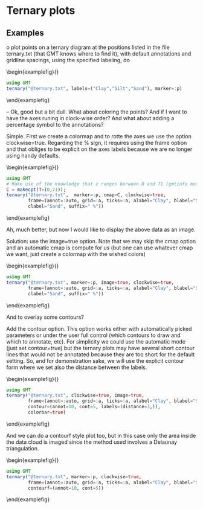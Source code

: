 # Ternary plots

## Examples


o plot points on a ternary diagram at the positions listed in the file ternary.txt (that GMT knows where to find it),
with default annotations and gridline spacings, using the specified labeling, do

\begin{examplefig}{}
```julia
using GMT
ternary("@ternary.txt", labels=("Clay","Silt","Sand"), marker=:p)
```
\end{examplefig}

– Ok, good but a bit dull. What about coloring the points? And if I want to have the axes runing in clock-wise order?
And what about adding a percentage symbol to the annotations?

Simple. First we create a colormap and to rotte the axes we use the option clockwise=true. Regarding the % sign,
it requires using the frame option and that obliges to be explicit on the axes labels because we are no longer
using handy defaults.

\begin{examplefig}{}
```julia
using GMT
# Make use of the knowledge that z ranges berween 0 and 71 (gmtinfo module is a friend)
C = makecpt(T=(0,71));
ternary("@ternary.txt",  marker=:p, cmap=C, clockwise=true, 
        frame=(annot=:auto, grid=:a, ticks=:a, alabel="Clay", blabel="Silt",
        clabel="Sand", suffix=" %"))
```
\end{examplefig}

Ah, much better, but now I would like to display the above data as an image.

Solution: use the image=true option. Note that we may skip the cmap option and an automatic cmap is compute
for us (but one can use whatever cmap we want, just create a colormap with the wished colors)

\begin{examplefig}{}
```julia
using GMT
ternary("@ternary.txt", marker=:p, image=true, clockwise=true,
        frame=(annot=:auto, grid=:a, ticks=:a, alabel="Clay", blabel="Silt",
        clabel="Sand", suffix=" %"))
```
\end{examplefig}

And to overlay some contours?

Add the contour option. This option works either with automatically picked parameters or under the user full
control (which contours to draw and which to annotate, etc). For simplicity we could use the automatic mode
(just set contour=true) but the ternary plots may have several short contour lines that would not be annotated
because they are too short for the default setting. So, and for demonstration sake, we will use the explicit
contour form where we set also the distance between the labels.

\begin{examplefig}{}
```julia
using GMT
ternary("@ternary.txt", clockwise=true, image=true, 
        frame=(annot=:auto, grid=:a, ticks=:a, alabel="Clay", blabel="Silt", clabel="Sand", suffix=" %"),
        contour=(annot=10, cont=5, labels=(distance=3,)),
        colorbar=true)
```
\end{examplefig}

And we can do a contourf style plot too, but in this case only the area inside the data cloud is imaged
since the method used involves a Delaunay triangulation.

\begin{examplefig}{}
```julia
using GMT
ternary("@ternary.txt", marker=:p, clockwise=true, 
        frame=(annot=:auto, grid=:a, ticks=:a, alabel="Clay", blabel="Silt", clabel="Sand", suffix=" %"),
        contourf=(annot=10, cont=5))
```
\end{examplefig}